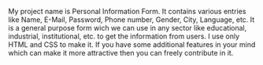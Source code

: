 My project name is Personal Information Form. It contains various entries like Name, E-Mail, Password, Phone number, Gender, City, Language, etc. It is a general purpose form wich we can use in any sector like educational, industrial, institutional, etc. to get the information from users. I use only HTML and CSS to make it. If you have some additional features in your mind which can make it more attractive then you can freely contribute in it.
